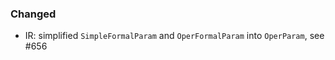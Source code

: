 <!-- NOTE:
     Release notes for unreleased changes go here, following this format:

        ### Features

         * Change description, see #123

        ### Bug fixes

         * Some bug fix, see #124

     DO NOT LEAVE A BLANK LINE BELOW THIS PREAMBLE -->
### Changed

* IR: simplified `SimpleFormalParam` and `OperFormalParam` into `OperParam`, see #656